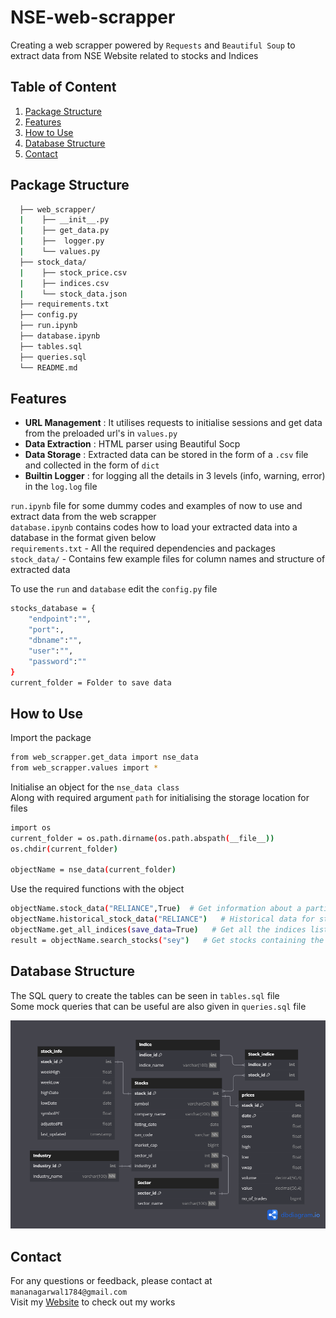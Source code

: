 # NSE-web-scrapper
Creating a web scrapper powered by `Requests` and `Beautiful Soup` to extract data from NSE Website related to stocks and Indices

## Table of Content
1. [Package Structure](#package-structure)
2. [Features](#features)
3. [How to Use](#how-to-use)
4. [Database Structure](#database-structure)
5. [Contact](#contact)

## Package Structure
```bash
  ├── web_scrapper/
  |    ├── __init__.py
  |    ├── get_data.py
  |    ├──  logger.py
  |    └── values.py
  ├── stock_data/
  |    ├── stock_price.csv
  |    ├── indices.csv
  |    └── stock_data.json
  ├── requirements.txt
  ├── config.py
  ├── run.ipynb
  ├── database.ipynb
  ├── tables.sql
  ├── queries.sql
  └── README.md
```
## Features
* **URL Management** : It utilises requests to initialise sessions and get data from the preloaded url's in `values.py`
* **Data Extraction** : HTML parser using Beautiful Socp
* **Data Storage** : Extracted data can be stored in the form of a `.csv` file and collected in the form of `dict` 
* **Builtin Logger** :  for logging all the details in 3 levels (info, warning, error) in the `log.log` file

`run.ipynb` file for some dummy codes and examples of now to use and extract data from the web scrapper
<br>`database.ipynb` contains codes how to load your extracted data into a database in the format given below
<br>`requirements.txt` - All the required dependencies and packages
<br>`stock_data/` - Contains few example files for column names and structure of extracted data

To use the `run` and `database` edit the `config.py` file
```bash
stocks_database = {
    "endpoint":"",
    "port":,
    "dbname":"",
    "user":"",
    "password":""
}
current_folder = Folder to save data
```

## How to Use

Import the package
```bash
from web_scrapper.get_data import nse_data
from web_scrapper.values import *
```
Initialise an object for the `nse_data class`
<br>Along with required argument `path` for initialising the storage location for files
```bash
import os
current_folder = os.path.dirname(os.path.abspath(__file__))
os.chdir(current_folder)

objectName = nse_data(current_folder) 
```
Use the required functions with the object
```bash
objectName.stock_data("RELIANCE",True)  # Get information about a particular stock
objectName.historical_stock_data("RELIANCE")   # Historical data for stock prices
objectName.get_all_indices(save_data=True)   # Get all the indices list along with the url
result = objectName.search_stocks("sey")   # Get stocks containing the string
```

## Database Structure

The SQL query to create the tables can be seen in `tables.sql` file
<br>Some mock queries that can be useful are also given in `queries.sql` file

![Database Schema Diagram](/database_schema.png)

## Contact 

For any questions or feedback, please contact at `mananagarwal1784@gmail.com` <br>
Visit my [Website](https://manan-portfolio.ddns.net/) to check out my works




